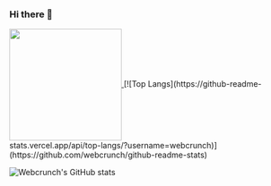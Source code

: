 ### Hi there 👋

<a href="https://github.com/anuraghazra/convoychat">
  <img height=200 align="center" src="https://github-readme-stats.vercel.app/api/top-langs?username=webcrunch&layout=compact&langs_count=8&card_width=320" />
</a>
[![Top Langs](https://github-readme-stats.vercel.app/api/top-langs/?username=webcrunch)](https://github.com/webcrunch/github-readme-stats)

<!--
**webcrunch/webcrunch** is a ✨ _special_ ✨ repository because its `README.md` (this file) appears on your GitHub profile.



Here are some ideas to get you started:

- 🔭 I’m currently working on ...
- 🌱 I’m currently learning ...
- 👯 I’m looking to collaborate on ...
- 🤔 I’m looking for help with ...
- 💬 Ask me about ...
- 📫 How to reach me: ...
- 😄 Pronouns: ...
- ⚡ Fun fact: ...
-->

![Webcrunch's GitHub stats](https://github-readme-stats.vercel.app/api?username=webcrunch&show_icons=true&theme=radical)


